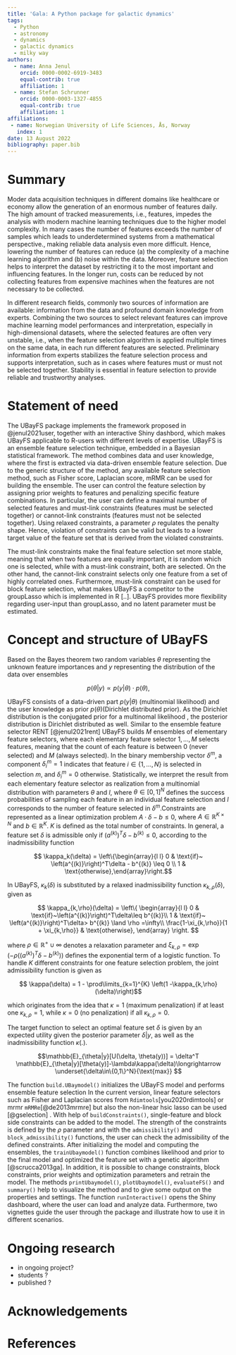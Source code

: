 ```yaml
---
title: 'Gala: A Python package for galactic dynamics'
tags:
  - Python
  - astronomy
  - dynamics
  - galactic dynamics
  - milky way
authors:
  - name: Anna Jenul
    orcid: 0000-0002-6919-3483
    equal-contrib: true
    affiliation: 1
  - name: Stefan Schrunner
    orcid: 0000-0003-1327-4855
    equal-contrib: true
    affiliation: 1
affiliations:
 - name: Norwegian University of Life Sciences, Ås, Norway
   index: 1
date: 13 August 2022
bibliography: paper.bib
---
```


# Summary

Moder data acquisition techniques in different domains like healthcare or economy allow the generation of an enormous number of features daily. The high amount of tracked measurements, i.e., features, impedes the analysis with modern machine learning techniques due to the higher model complexity. In many cases the number of features exceeds the number of samples which leads to underdetermined systems from a mathematical perspective., making reliable data analysis even more difficult. Hence, lowering the number of features can reduce (a) the complexity of a machine learning algorithm and (b) noise within the data. Moreover, feature selection helps to interpret the dataset by restricting it to the most important and influencing features. In the longer run, costs can be reduced by not collecting features from expensive machines when the features are not necessary to be collected.   

In different research fields, commonly two sources of information are available: information from the data and profound domain knowledge from experts. Combining the two sources to select relevant features can improve machine learning model performances and interpretation, especially in high-dimensional datasets, where the selected features are often very unstable, i.e., when the feature selection algorithm is applied multiple times on the same data, in each run different features are selected. Preliminary information from experts stabilizes the feature selection process and supports interpretation, such as in cases where features must or must not be selected together. Stability is essential in feature selection to provide reliable and trustworthy analyses.  

# Statement of need

The UBayFS package implements the framework proposed in @jenul2021user, together with an interactive Shiny dashbord, which makes UBayFS applicable to R-users with different levels of expertise. UBayFS is an ensemble feature selection technique, embedded in a Bayesian statistical framework. The method combines data and user knowledge, where the first is extracted via data-driven ensemble feature selection. Due to the generic structure of the method, any available feature selection method, such as Fisher score, Laplacian score, mRMR can be used for building the ensemble. The user can control the feature selection by assigning prior weights to features and penalizing specific feature combinations. In particular, the user can define a maximal number of selected features and must-link constraints (features must be selected together) or cannot-link constraints (features must not be selected together). Using relaxed constraints, a parameter $\rho$ regulates the penalty shape. Hence, violation of constraints can be valid but leads to a lower target value of the feature set that is derived from the violated constraints.  

The must-link constraints make the final feature selection set more stable, meaning that when two features are equally important, it is random which one is selected, while with a must-link constraint, both are selected. On the other hand, the cannot-link constraint selects only one feature from a set of highly correlated ones. Furthermore, must-link constraint can be used for block feature selection, what makes UBayFS a competitor to the groupLasso which is implemented in R [..]. UBayFS provides more flexibility regarding user-input than groupLasso, and no latent parameter must be estimated.  

# Concept and structure of UBayFS

Based on the Bayes theorem two random variables $\theta$ representing the unknown feature importances and $y$ representing the distribution of the data over ensembles

$$p(\theta|y)\propto p(y|\theta)\cdot p(\theta),$$

UBayFS consists of a data-driven part $p(y|\theta)$ (multinomial likelihood) and the user knowledge as prior $p(\theta)$(Dirichlet distributed prior). As the Dirichlet distribution is the conjugated prior for a multinomal likelihood , the posterior distribution is Dirichlet distributed as well. Similar to the ensemble feature selector RENT [@jenul2021rent] UBayFS builds $M$ ensembles of elementary feature selectors, where each elementary feature selector $1,…,M$ selects features, meaning that the count of each feature is between $0$ (never selected) and $M$ (always selected). In the binary membership vector $\delta^{m}$, a component $\delta_i^m=1$ indicates that feature $i\in\{1,\dots,N\}$ is selected in selection $m$, and $\delta_i^m=0$ otherwise. Statistically, we interpret the result from each elementary feature selector as realization from a multinomial distribution with parameters $\theta$ and $l$, where $\theta\in[0,1]^N$ defines the success probabilities of sampling each feature in an individual feature selection and $l$ corresponds to the number of feature selected in $\delta^{m}$.Constraints are represented as a linear optimization problem $A\cdot \delta-b\leq 0$, where $A\in\mathbb{R}^{K\times N}$ and $b\in\mathbb{R}^K$. $K$ is defined as the total number of constraints. In general, a feature set $\delta$ is admissible only if $\left(a^{(k)}\right)^T\delta - b^{(k)} \leq 0$, according to the inadmissibility function

$$ \kappa_k(\delta) = \left\{\begin{array}{l l}
    0 & \text{if}~ \left(a^{(k)}\right)^T\delta - b^{(k)} \leq 0 \\
    1 & \text{otherwise},\end{array}\right.$$

In UBayFS, $\kappa_k(\delta)$ is substituted by a relaxed inadmissibility function $\kappa_{k,\rho}(\delta)$, given as

$$
\kappa_{k,\rho}(\delta) = \left\{
    \begin{array}{l l}
    0 & \text{if}~\left(a^{(k)}\right)^T\delta\leq b^{(k)}\\
    1 & \text{if}~ \left(a^{(k)}\right)^T\delta> b^{(k)} \land \rho =\infty\\
    \frac{1-\xi_{k,\rho}}{1 + \xi_{k,\rho}} & \text{otherwise},
    \end{array}
    \right.
$$
    
where $\rho\in\mathbb{R}^+ \cup {\infty}$ denotes a relaxation parameter and
$\xi_{k,\rho} = \exp\left(-\rho \left(\left( a^{(k)}\right)^T\delta - b^{(k)}\right)\right)$ defines the exponential term of a logistic function. To handle $K$ different constraints for one feature selection problem, the joint admissibility function is given as

$$ \kappa(\delta)
    = 1 - \prod\limits_{k=1}^{K} \left(1 -\kappa_{k,\rho}(\delta)\right)$$

which originates from the idea that $\kappa = 1$ (maximum penalization) if at least one $\kappa_{k,\rho}=1$, while $\kappa=0$ (no penalization) if all $\kappa_{k,\rho}=0$. 

The target function to select an optimal feature set $\delta$ is given by an expected utility given the posterior parameter $\delta | y$, as well as the inadmissibility function $\kappa(.)$.

$$\mathbb{E}_{\theta|y}[U(\delta, \theta(y))] = \delta^T \mathbb{E}_{\theta|y}[\theta(y)]-\lambda\kappa(\delta)\longrightarrow \underset{\delta\in\{0,1\}^N}{\text{max}}
$$

The function `build.UBaymodel()` initializes the UBayFS model and performs ensemble feature selection In the current version, linear feature selectors such as Fisher and Laplacian scores from `Rdimtools`[you2020rdimtools] or mrmr `mRMRe`[@de2013mrmre] but also the non-linear hsic lasso can be used [@gselection] . With help of `buildConstraints()`, single-feature and block side constraints can be added to the model. The strength of the constraints is defined by the $\rho$ parameter and with the `admissibility()` and `block_admissibility()` functions, the user can check the admissibility of the defined constraints. After initializing the model and computing the ensembles, the `trainUbaymodel()` function combines likelihood and prior to the final model and optimized the feature set with a genetic algorithm [@scrucca2013ga]. In addition, it is possible to change constraints, block constraints, prior weights and optimization parameters and retrain the model. The methods `printUbaymodel()`, `plotUbaymodel()`, `evaluateFS()` and `summary()` help to visualize the method and to give some output on the properties and settings. The function `runInteractive()` opens the Shiny dashboard, where the user can load and analyze data. Furthermore, two vignettes guide the user through the package and illustrate how to use it in different scenarios.

# Ongoing research
- in ongoing project?
- students ? 
- published ? 

# Acknowledgements

# References